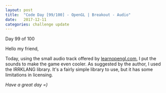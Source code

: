 ```yaml
---
layout: post
title:  "Code Day [99/100] - OpenGL | Breakout - Audio"
date:   2017-12-11
categories: challenge update
---
```


Day 99 of 100

Hello my friend,

Today, using the small audio track offered by [learnopengl.com][learnopengl], I put the sounds to make the game even cooler. As suggested by the author, I used the IRRKLANG library. It's a fairly simple library to use, but it has some limitations in licensing.   

_Have a great day =)_

[learnopengl]: https://learnopengl.com 

